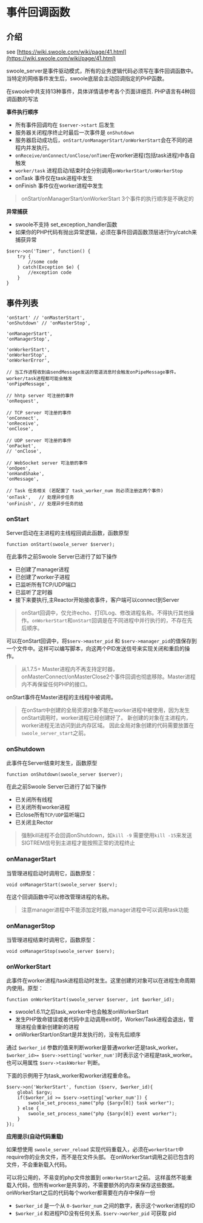 # 事件回调函数

## 介绍

see [https://wiki.swoole.com/wiki/page/41.html](https://wiki.swoole.com/wiki/page/41.html)

swoole_server是事件驱动模式，所有的业务逻辑代码必须写在事件回调函数中。当特定的网络事件发生后，swoole底层会主动回调指定的PHP函数。

在swoole中共支持13种事件，具体详情请参考各个页面详细页. PHP语言有4种回调函数的写法

**事件执行顺序**

- 所有事件回调均在 `$server->start` 后发生
- 服务器关闭程序终止时最后一次事件是 `onShutdown`
- 服务器启动成功后，`onStart/onManagerStart/onWorkerStart`会在不同的进程内并发执行。
- `onReceive/onConnect/onClose/onTimer`在worker进程(包括task进程)中各自触发
- `worker/task` 进程启动/结束时会分别调用`onWorkerStart/onWorkerStop`
- onTask 事件仅在task进程中发生
- onFinish 事件仅在worker进程中发生

> onStart/onManagerStart/onWorkerStart 3个事件的执行顺序是不确定的

**异常捕获**

- swoole不支持 set_exception_handler函数
- 如果你的PHP代码有抛出异常逻辑，必须在事件回调函数顶层进行try/catch来捕获异常

```
$serv->on('Timer', function() {
    try {
        //some code
    } catch(Exception $e) {
        //exception code
    }
}
```

## 事件列表

```
'onStart' // 'onMasterStart',
'onShutdown' // 'onMasterStop',

'onManagerStart',
'onManagerStop',

'onWorkerStart',
'onWorkerStop',
'onWorkerError',

// 当工作进程收到由sendMessage发送的管道消息时会触发onPipeMessage事件。worker/task进程都可能会触发
'onPipeMessage',

// hhtp server 可注册的事件
'onRequest',

// TCP server 可注册的事件
'onConnect',
'onReceive',
'onClose',

// UDP server 可注册的事件
'onPacket',
// 'onClose',

// WebSocket server 可注册的事件
'onOpen',
'onHandShake',
'onMessage',

// Task 任务相关 (若配置了 task_worker_num 则必须注册这两个事件)
'onTask',   // 处理异步任务
'onFinish', // 处理异步任务的结
```

### onStart

Server启动在主进程的主线程回调此函数，函数原型

```
function onStart(swoole_server $server);
```

在此事件之前Swoole Server已进行了如下操作

- 已创建了manager进程
- 已创建了worker子进程
- 已监听所有TCP/UDP端口
- 已监听了定时器
- 接下来要执行,主Reactor开始接收事件，客户端可以connect到Server

> onStart回调中，仅允许echo、打印Log、修改进程名称。不得执行其他操作。`onWorkerStart`和`onStart`回调是在不同进程中并行执行的，不存在先后顺序。

可以在onStart回调中，将`$serv->master_pid` 和 `$serv->manager_pid`的值保存到一个文件中。这样可以编写脚本，向这两个PID发送信号来实现关闭和重启的操作。

> 从1.7.5+ Master进程内不再支持定时器，onMasterConnect/onMasterClose2个事件回调也彻底移除。Master进程内不再保留任何PHP的接口。

onStart事件在Master进程的主线程中被调用。

> 在onStart中创建的全局资源对象不能在worker进程中被使用，因为发生onStart调用时，worker进程已经创建好了。
新创建的对象在主进程内，worker进程无法访问到此内存区域。
因此全局对象创建的代码需要放置在`swoole_server_start`之前。

### onShutdown

此事件在Server结束时发生，函数原型

```
function onShutdown(swoole_server $server);
```

在此之前Swoole Server已进行了如下操作

- 已关闭所有线程
- 已关闭所有worker进程
- 已close所有`TCP/UDP`监听端口
- 已关闭主Rector

> 强制kill进程不会回调onShutdown，如`kill -9`
需要使用`kill -15`来发送SIGTREM信号到主进程才能按照正常的流程终止

### onManagerStart

当管理进程启动时调用它，函数原型：

```
void onManagerStart(swoole_server $serv);
```

在这个回调函数中可以修改管理进程的名称。

> 注意manager进程中不能添加定时器,manager进程中可以调用task功能

### onManagerStop 

当管理进程结束时调用它，函数原型：

```
void onManagerStop(swoole_server $serv);
```

### onWorkerStart 

此事件在worker进程/task进程启动时发生。这里创建的对象可以在进程生命周期内使用。原型：

```
function onWorkerStart(swoole_server $server, int $worker_id);
```

- swoole1.6.11之后task_worker中也会触发onWorkerStart
- 发生PHP致命错误或者代码中主动调用exit时，Worker/Task进程会退出，管理进程会重新创建新的进程
- onWorkerStart/onStart是并发执行的，没有先后顺序

通过 `$worker_id` 参数的值来判断worker是普通worker还是task_worker。`$worker_id>= $serv->setting['worker_num']`时表示这个进程是task_worker。也可以用属性 `$serv->taskWorker` 判断。

下面的示例用于为task_worker和worker进程重命名。

```
$serv->on('WorkerStart', function ($serv, $worker_id){
    global $argv;
    if($worker_id >= $serv->setting['worker_num']) {
        swoole_set_process_name("php {$argv[0]} task worker");
    } else {
        swoole_set_process_name("php {$argv[0]} event worker");
    }
});
```

**应用提示(自动代码重载)**

如果想使用 `swoole_server_reload` 实现代码重载入，必须在`workerStart`中require你的业务文件，而不是在文件头部。 在onWorkerStart调用之前已包含的文件，不会重新载入代码。

可以将公用的，不易变的php文件放置到 `onWorkerStart`之前。 这样虽然不能重载入代码，但所有worker是共享的，不需要额外的内存来保存这些数据。
onWorkerStart之后的代码每个worker都需要在内存中保存一份

- `$worker_id` 是一个从 `0-$worker_num` 之间的数字，表示这个worker进程的ID
- `$worker_id` 和进程PID没有任何关系. `$serv->worker_pid` 可获取 pid

